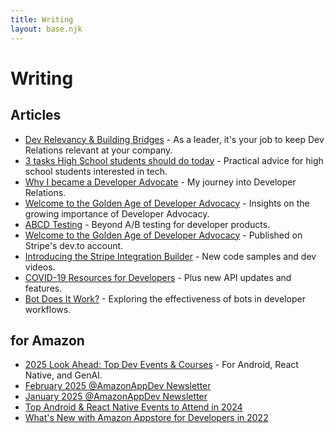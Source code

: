 ```yaml
---
title: Writing
layout: base.njk
---
```


# Writing

## Articles

* [Dev Relevancy & Building Bridges](https://blog.trag.dev/dev-relevancy-building-bridges) - As a leader, it's your job to keep Dev Relations relevant at your company.
* [3 tasks High School students should do today](https://blog.trag.dev/3-tasks-for-high-schoolers) - Practical advice for high school students interested in tech.
* [Why I became a Developer Advocate](https://blog.trag.dev/why-i-became-a-developer-advocate) - My journey into Developer Relations.
* [Welcome to the Golden Age of Developer Advocacy](https://blog.trag.dev/welcome-to-the-golden-age-of-developer-advocacy) - Insights on the growing importance of Developer Advocacy.
* [ABCD Testing](https://dev.to/trag/abcd-testing-4li3) - Beyond A/B testing for developer products.
* [Welcome to the Golden Age of Developer Advocacy](https://dev.to/stripe/welcome-to-the-golden-age-of-developer-advocacy-51fe) - Published on Stripe's dev.to account.
* [Introducing the Stripe Integration Builder](https://dev.to/stripe/introducing-the-stripe-integration-builder-new-code-samples-and-dev-videos-254d) - New code samples and dev videos.
* [COVID-19 Resources for Developers](https://dev.to/stripe/covid-19-resources-for-developers-plus-new-api-updates-and-features-2ekf) - Plus new API updates and features.
* [Bot Does It Work?](https://medium.com/@ctraganos/bot-does-it-work-ec29644ab3ca) - Exploring the effectiveness of bots in developer workflows.

## for Amazon
* [2025 Look Ahead: Top Dev Events & Courses](https://dev.to/amazonappdev/2025-look-ahead-top-dev-events-courses-for-android-react-native-and-genai-4bd3) - For Android, React Native, and GenAI.
* [February 2025 @AmazonAppDev Newsletter](https://dev.to/amazonappdev/february-2025-amazonappdev-newsletter-1im0)
* [January 2025 @AmazonAppDev Newsletter](https://dev.to/amazonappdev/january-2025-amazonappdev-newsletter-2e8n)
* [Top Android & React Native Events to Attend in 2024](https://dev.to/amazonappdev/top-android-react-native-events-to-attend-in-2024-477e)
* [What's New with Amazon Appstore for Developers in 2022](https://dev.to/amazonappdev/whats-new-with-amazon-appstore-for-developers-in-2022-slides-52me)


